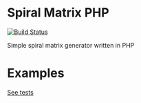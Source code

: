 # Spiral Matrix PHP

[![Build Status](https://travis-ci.com/real420og/spiral-matrix-php.svg?branch=main)](https://travis-ci.com/real420og/spiral-matrix-php)

Simple spiral matrix generator written in PHP 

# Examples

[See tests](https://github.com/real420og/spiral-matrix-php/blob/main/tests/SpiralMatrixTest.php)

